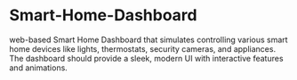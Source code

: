 # Smart-Home-Dashboard
web-based Smart Home Dashboard that simulates controlling various smart home devices like lights, thermostats, security cameras, and appliances. The dashboard should provide a sleek, modern UI with interactive features and animations.
